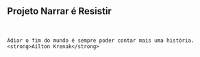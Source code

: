 ## Projeto Narrar é Resistir
<br>

```
Adiar o fim do mundo é sempre poder contar mais uma história.
<strong>Ailton Krenak</strong>
